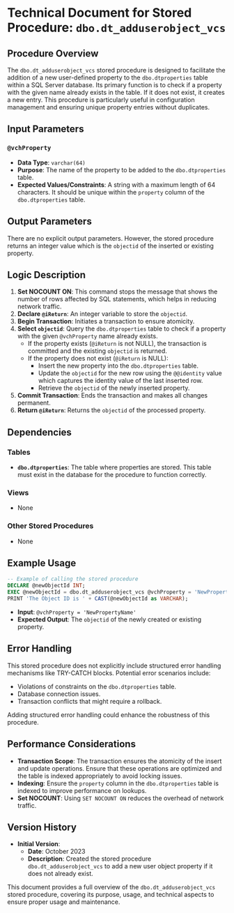 # Technical Document for Stored Procedure: `dbo.dt_adduserobject_vcs`

## Procedure Overview
The `dbo.dt_adduserobject_vcs` stored procedure is designed to facilitate the addition of a new user-defined property to the `dbo.dtproperties` table within a SQL Server database. Its primary function is to check if a property with the given name already exists in the table. If it does not exist, it creates a new entry. This procedure is particularly useful in configuration management and ensuring unique property entries without duplicates.

## Input Parameters
### `@vchProperty`
- **Data Type**: `varchar(64)`
- **Purpose**: The name of the property to be added to the `dbo.dtproperties` table.
- **Expected Values/Constraints**: A string with a maximum length of 64 characters. It should be unique within the `property` column of the `dbo.dtproperties` table.

## Output Parameters
There are no explicit output parameters. However, the stored procedure returns an integer value which is the `objectid` of the inserted or existing property.

## Logic Description
1. **Set NOCOUNT ON**: This command stops the message that shows the number of rows affected by SQL statements, which helps in reducing network traffic.
2. **Declare `@iReturn`**: An integer variable to store the `objectid`.
3. **Begin Transaction**: Initiates a transaction to ensure atomicity.
4. **Select `objectid`**: Query the `dbo.dtproperties` table to check if a property with the given `@vchProperty` name already exists.
   - If the property exists (`@iReturn` is not NULL), the transaction is committed and the existing `objectid` is returned.
   - If the property does not exist (`@iReturn` is NULL):
     - Insert the new property into the `dbo.dtproperties` table.
     - Update the `objectid` for the new row using the `@@identity` value which captures the identity value of the last inserted row.
     - Retrieve the `objectid` of the newly inserted property.
5. **Commit Transaction**: Ends the transaction and makes all changes permanent.
6. **Return `@iReturn`**: Returns the `objectid` of the processed property.

## Dependencies
### Tables
- **`dbo.dtproperties`**: The table where properties are stored. This table must exist in the database for the procedure to function correctly.

### Views
- None

### Other Stored Procedures
- None

## Example Usage
```sql
-- Example of calling the stored procedure
DECLARE @newObjectId INT;
EXEC @newObjectId = dbo.dt_adduserobject_vcs @vchProperty = 'NewPropertyName';
PRINT 'The Object ID is ' + CAST(@newObjectId as VARCHAR);
```
- **Input**: `@vchProperty = 'NewPropertyName'`
- **Expected Output**: The `objectid` of the newly created or existing property.

## Error Handling
This stored procedure does not explicitly include structured error handling mechanisms like TRY-CATCH blocks. Potential error scenarios include:
- Violations of constraints on the `dbo.dtproperties` table.
- Database connection issues.
- Transaction conflicts that might require a rollback.

Adding structured error handling could enhance the robustness of this procedure.

## Performance Considerations
- **Transaction Scope**: The transaction ensures the atomicity of the insert and update operations. Ensure that these operations are optimized and the table is indexed appropriately to avoid locking issues.
- **Indexing**: Ensure the `property` column in the `dbo.dtproperties` table is indexed to improve performance on lookups.
- **Set NOCOUNT**: Using `SET NOCOUNT ON` reduces the overhead of network traffic.

## Version History
- **Initial Version**: 
  - **Date**: October 2023
  - **Description**: Created the stored procedure `dbo.dt_adduserobject_vcs` to add a new user object property if it does not already exist.

This document provides a full overview of the `dbo.dt_adduserobject_vcs` stored procedure, covering its purpose, usage, and technical aspects to ensure proper usage and maintenance.